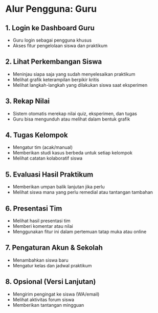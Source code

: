# Alur Pengguna: Guru

## 1. Login ke Dashboard Guru
- Guru login sebagai pengguna khusus
- Akses fitur pengelolaan siswa dan praktikum

## 2. Lihat Perkembangan Siswa
- Meninjau siapa saja yang sudah menyelesaikan praktikum
- Melihat grafik keterampilan berpikir kritis
- Melihat langkah-langkah yang dilakukan siswa saat eksperimen

## 3. Rekap Nilai
- Sistem otomatis merekap nilai quiz, eksperimen, dan tugas
- Guru bisa mengunduh atau melihat dalam bentuk grafik

## 4. Tugas Kelompok
- Mengatur tim (acak/manual)
- Memberikan studi kasus berbeda untuk setiap kelompok
- Melihat catatan kolaboratif siswa

## 5. Evaluasi Hasil Praktikum
- Memberikan umpan balik lanjutan jika perlu
- Melihat siswa mana yang perlu remedial atau tantangan tambahan

## 6. Presentasi Tim
- Melihat hasil presentasi tim
- Memberi komentar atau nilai
- Menggunakan fitur ini dalam pertemuan tatap muka atau online

## 7. Pengaturan Akun & Sekolah
- Menambahkan siswa baru
- Mengatur kelas dan jadwal praktikum

## 8. Opsional (Versi Lanjutan)
- Mengirim pengingat ke siswa (WA/email)
- Melihat aktivitas forum siswa
- Memberikan tantangan mingguan
